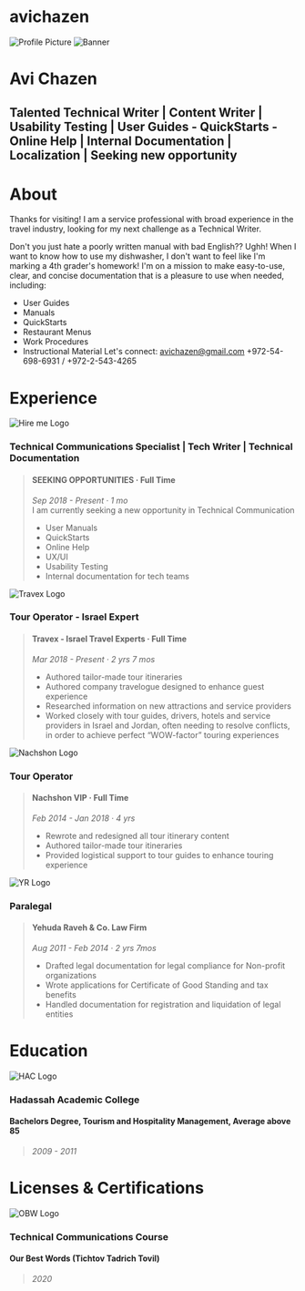 # avichazen 


![Profile Picture](https://media-exp1.licdn.com/dms/image/C4D35AQHXBNF6Rk0m8g/profile-framedphoto-shrink_200_200/0?e=1601236800&v=beta&t=gUuYBJAHxO9qQpK0OYyMecGnhRIL4TLp6BVYHxyA42k) 
![Banner](https://media-exp1.licdn.com/dms/image/C4D16AQH-wKChbz1YBw/profile-displaybackgroundimage-shrink_200_800/0?e=1606348800&v=beta&t=tkjkt2aFL5mbkMv3fAV476XPDyffBWc48CrGQMJpUtE)

# Avi Chazen 
## Talented Technical Writer | Content Writer | Usability Testing | User Guides - QuickStarts - Online Help | Internal Documentation | Localization | Seeking new opportunity

# About
Thanks for visiting! I am a service professional with broad experience in the travel industry, looking for my next challenge as a Technical Writer.

Don't you just hate a poorly written manual with bad English?? Ughh!
When I want to know how to use my dishwasher, I don't want to feel like I'm marking a 4th grader's homework!
I'm on a mission to make easy-to-use, clear, and concise documentation that is a pleasure to use when needed, including:
* User Guides
* Manuals
* QuickStarts
* Restaurant Menus
* Work Procedures
* Instructional Material
Let's connect:
avichazen@gmail.com
+972-54-698-6931 / +972-2-543-4265 

# Experience
![Hire me Logo](https://media-exp1.licdn.com/dms/image/C4D0BAQGi4sw_E5j9CA/company-logo_100_100/0?e=1609372800&v=beta&t=uabqFJ9vIkE_qI_v0JLbQpL0MCJcpIlkJl-YRsaQvkg)
### Technical Communications Specialist | Tech Writer | Technical Documentation 
>#### SEEKING OPPORTUNITIES · Full Time  
>_Sep 2018 - Present · 1 mo_  
  I am currently seeking a new opportunity in Technical Communication
  >* User Manuals 
  >* QuickStarts
  >* Online Help
  >* UX/UI
  >* Usability Testing 
  >* Internal documentation for tech teams

![Travex Logo](https://media-exp1.licdn.com/dms/image/C4D0BAQFvBPuJP3tevQ/company-logo_100_100/0?e=1609372800&v=beta&t=QT2d71xxYVEMrxC9eWlGM3WR7_N0u9MrlmtqHP0pseE)
### Tour Operator - Israel Expert 
>#### Travex - Israel Travel Experts · Full Time  
>_Mar 2018 - Present · 2 yrs 7 mos_
>* Authored tailor-made tour itineraries
>* Authored company travelogue designed to enhance guest experience
>* Researched information on new attractions and service providers
>* Worked closely with tour guides, drivers, hotels and service providers in Israel and Jordan, often needing to resolve conflicts, in order to achieve perfect “WOW-factor” touring experiences

![Nachshon Logo](https://media-exp1.licdn.com/dms/image/C4D0BAQFvJDsYND3lzg/company-logo_100_100/0?e=1609372800&v=beta&t=UNbhk6VdrGyOMCDoNbJg2EL64W-66gCX90XOCMmMlSg)
### Tour Operator 
>#### Nachshon VIP · Full Time  
>_Feb 2014 - Jan 2018 · 4 yrs_
>* Rewrote and redesigned all tour itinerary content
>* Authored tailor-made tour itineraries
>* Provided logistical support to tour guides to enhance touring experience

![YR Logo](https://media-exp1.licdn.com/dms/image/C560BAQFdW9j5ER1pWA/company-logo_100_100/0?e=1609372800&v=beta&t=Ijdi_8kkyRG55Vn9HfeJ_76CbCfMIx03pQIN_QaXEMg)
### Paralegal
>#### Yehuda Raveh & Co. Law Firm  
>_Aug 2011 - Feb 2014 · 2 yrs 7mos_
>* Drafted legal documentation for legal compliance for Non-profit organizations
>* Wrote applications for Certificate of Good Standing and tax benefits
>* Handled documentation for registration and liquidation of legal entities

# Education
![HAC Logo](https://media-exp1.licdn.com/dms/image/C4E0BAQHCVO7S_p8nTA/company-logo_100_100/0?e=1609372800&v=beta&t=7PnIz7sCnPhLziqA228QtL4HeUBpkxdZEiyLTsEe5L8)
### Hadassah Academic College 
#### **Bachelors Degree, Tourism and Hospitality Management, Average above 85**
> _2009 - 2011_

# Licenses & Certifications
![OBW Logo](https://media-exp1.licdn.com/dms/image/C4D0BAQGmNdLQIY9ocA/company-logo_100_100/0?e=1609372800&v=beta&t=3JEajljZPQyz1QGleLL1DIUsmUdRQSxsT4zbskC5vOE)
### Technical Communications Course 
#### **Our Best Words (Tichtov Tadrich Tovil)**
> _2020_ 

